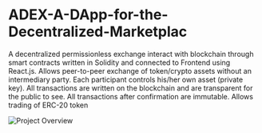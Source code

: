 # ADEX-A-DApp-for-the-Decentralized-Marketplac
A decentralized permissionless exchange interact with blockchain through smart contracts written in Solidity and connected to Frontend using React.js. Allows peer-to-peer exchange of token/crypto assets without an intermediary party. Each participant controls his/her own asset (private key). All transactions are written on the blockchain and are transparent for the public to see. All transactions after confirmation are immutable. Allows trading of ERC-20 token






![Project Overview](https://user-images.githubusercontent.com/62199596/132125481-50ad3bec-6064-4fb9-b3c1-a7760f0d1d3e.png)
